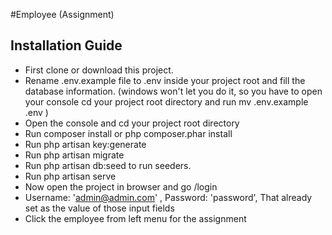 #Employee (Assignment)


## Installation Guide

- First clone or download this project.
- Rename .env.example file to .env inside your project root and fill the database information. (windows won't let you do it, so you have to open your console cd your project root directory and run mv .env.example .env )
- Open the console and cd your project root directory
- Run composer install or php composer.phar install
- Run php artisan key:generate
- Run php artisan migrate
- Run php artisan db:seed to run seeders.
- Run php artisan serve
- Now open the project in browser and go /login 
- Username: 'admin@admin.com' , Password: 'password', That already set as the value of those input fields
- Click the employee from left menu for the assignment 

